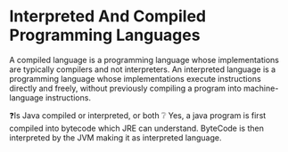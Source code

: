 # Interpreted And Compiled Programming Languages

A compiled language is a programming language whose implementations are typically compilers and not interpreters. An interpreted language is a programming language whose implementations execute instructions directly and freely, without previously compiling a program into machine-language instructions.

❓Is Java compiled or interpreted, or both ❔
Yes, a java program is first compiled into bytecode which JRE can understand. ByteCode is then interpreted by the JVM making it as interpreted language.

